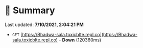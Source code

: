 # 📖 Summary
Last updated: **7/10/2021, 2:04:21 PM**

- `GET` [https://Bhadwa-sala.toxicblte.repl.co](https://Bhadwa-sala.toxicblte.repl.co) - **Down** (120360ms)
